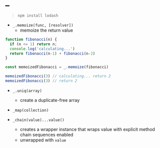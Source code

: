 # _
> `npm install lodash`

* `_.memoize(func, [resolver])`
  - memoize the return value
```javascript
function fibonacci(n) {
  if (n <= 1) return n;
  console.log('calculating...')
  return fibonacci(n-1) + fibonacci(n-2)
}

const memoizedFibonacci = _.memoize(fibonacci)

memoizedFibonacci(3) // calculating... return 2
memoizedFibonacci(3) // return 2
```

* `_.uniq(array)`
  - create a duplicate-free array

* `_map(collection)`

* `_chain(value)...value()`
  - creates a wrapper instance that wraps value with explicit method chain sequences enabled
  - unwrapped with `value`
